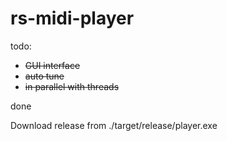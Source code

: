 # rs-midi-player

todo:

- ~~GUI interface~~
- ~~auto tune~~
- ~~in parallel with threads~~

done

Download release from ./target/release/player.exe